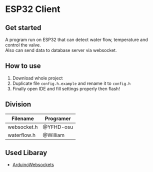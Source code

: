 # ESP32 Client

## Get started 
A program run on ESP32 that can detect water flow, temperature and control the valve. \
Also can send data to database server via websocket.

## How to use 
1. Download whole project
2. Duplicate file ``config.h.example`` and rename it to ``config.h``
3. Finally open IDE and fill settings properly then flash!

## Division
| Filename    | Programer |
| ----------- | --------- |
| websocket.h | @YFHD-osu |
| waterflow.h | @William  |

## Used Libaray
- [ArduinoWebsockets](https://github.com/gilmaimon/ArduinoWebsockets)
